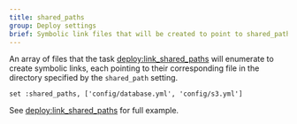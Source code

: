 ```yaml
---
title: shared_paths
group: Deploy settings
brief: Symbolic link files that will be created to point to shared_path.
---
```


An array of files that the task [deploy:link_shared_paths](../tasks/deploy_link_shared_paths.html)
will enumerate to create symbolic links, each pointing to their corresponding
file in the directory specified by the `shared_path` setting.

    set :shared_paths, ['config/database.yml', 'config/s3.yml']

See [deploy:link_shared_paths](../tasks/deploy_link_shared_paths.html) for full example.
